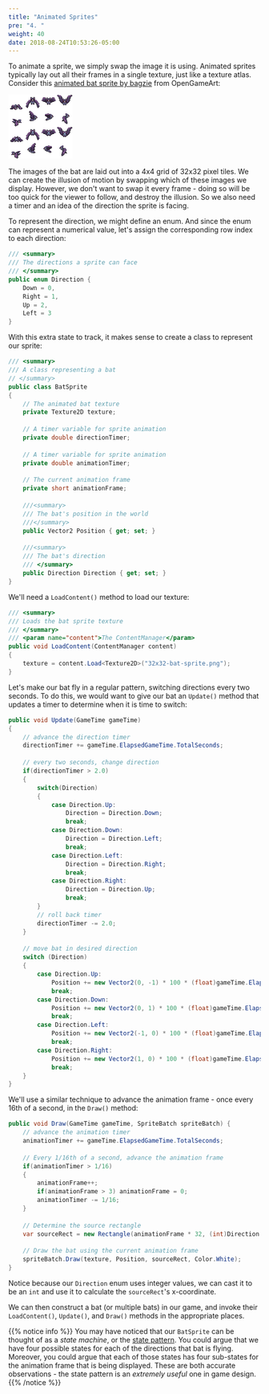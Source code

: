 ```yaml
---
title: "Animated Sprites"
pre: "4. "
weight: 40
date: 2018-08-24T10:53:26-05:00
---
```


To animate a sprite, we simply swap the image it is using.  Animated sprites typically lay out all their frames in a single texture, just like a texture atlas. Consider this [animated bat sprite by bagzie](https://opengameart.org/content/bat-sprite) from OpenGameArt: 

![Animated bat spritesheet](/images/32x32-bat-sprite.png)

The images of the bat are laid out into a 4x4 grid of 32x32 pixel tiles.  We can create the illusion of motion by swapping which of these images we display.  However, we don't want to swap it every frame - doing so will be too quick for the viewer to follow, and destroy the illusion.  So we also need a timer and an idea of the direction the sprite is facing.

To represent the direction, we might define an enum. And since the enum can represent a numerical value, let's assign the corresponding row index to each direction:

```csharp
/// <summary>
/// The directions a sprite can face 
/// </summary>
public enum Direction {
    Down = 0,
    Right = 1,
    Up = 2, 
    Left = 3 
}
```

With this extra state to track, it makes sense to create a class to represent our sprite:

```csharp
/// <summary>
/// A class representing a bat
// </summary>
public class BatSprite
{
    // The animated bat texture 
    private Texture2D texture;

    // A timer variable for sprite animation
    private double directionTimer;

    // A timer variable for sprite animation
    private double animationTimer;

    // The current animation frame 
    private short animationFrame;

    ///<summary>
    /// The bat's position in the world
    ///</summary>
    public Vector2 Position { get; set; }

    ///<summary>
    /// The bat's direction
    /// </summary>
    public Direction Direction { get; set; }
}
```

We'll need a `LoadContent()` method to load our texture:

```csharp
/// <summary>
/// Loads the bat sprite texture
/// </summary>
/// <param name="content">The ContentManager</param>
public void LoadContent(ContentManager content) 
{
    texture = content.Load<Texture2D>("32x32-bat-sprite.png");
}
```

Let's make our bat fly in a regular pattern, switching directions every two seconds.  To do this, we would want to give our bat an `Update()` method that updates a timer to determine when it is time to switch:

```csharp
public void Update(GameTime gameTime) 
{
    // advance the direction timer
    directionTimer += gameTime.ElapsedGameTime.TotalSeconds;

    // every two seconds, change direction
    if(directionTimer > 2.0) 
    {
        switch(Direction)
        {
            case Direction.Up: 
                Direction = Direction.Down;
                break;
            case Direction.Down:
                Direction = Direction.Left;
                break;
            case Direction.Left:
                Direction = Direction.Right;
                break;
            case Direction.Right:
                Direction = Direction.Up;
                break;
        }
        // roll back timer 
        directionTimer -= 2.0;
    }

    // move bat in desired direction
    switch (Direction)
    {
        case Direction.Up:
            Position += new Vector2(0, -1) * 100 * (float)gameTime.ElapsedGameTime.TotalSeconds;
            break;
        case Direction.Down:
            Position += new Vector2(0, 1) * 100 * (float)gameTime.ElapsedGameTime.TotalSeconds;
            break;
        case Direction.Left:
            Position += new Vector2(-1, 0) * 100 * (float)gameTime.ElapsedGameTime.TotalSeconds;
            break;
        case Direction.Right:
            Position += new Vector2(1, 0) * 100 * (float)gameTime.ElapsedGameTime.TotalSeconds;
            break;
    }
}
```

We'll use a similar technique to advance the animation frame - once every 16th of a second, in the `Draw()` method:

```csharp
public void Draw(GameTime gameTime, SpriteBatch spriteBatch) {
    // advance the animation timer 
    animationTimer += gameTime.ElapsedGameTime.TotalSeconds;

    // Every 1/16th of a second, advance the animation frame 
    if(animationTimer > 1/16)
    {
        animationFrame++;
        if(animationFrame > 3) animationFrame = 0;
        animationTimer -= 1/16;
    }

    // Determine the source rectangle 
    var sourceRect = new Rectangle(animationFrame * 32, (int)Direction * 32, 32, 32);

    // Draw the bat using the current animation frame 
    spriteBatch.Draw(texture, Position, sourceRect, Color.White);
}
```

Notice because our `Direction` enum uses integer values, we can cast it to be an `int` and use it to calculate the `sourceRect`'s x-coordinate.

We can then construct a bat (or multiple bats) in our game, and invoke their `LoadContent()`, `Update()`, and `Draw()` methods in the appropriate places.

{{% notice info %}}
You may have noticed that our `BatSprite` can be thought of as a _state machine_, or the [state pattern](https://gameprogrammingpatterns.com/state.html).  You could argue that we have four possible states for each of the directions that bat is flying.  Moreover, you could argue that each of those states has four sub-states for the animation frame that is being displayed.  These are both accurate observations - the state pattern is an _extremely useful_ one in game design.
{{% /notice %}}